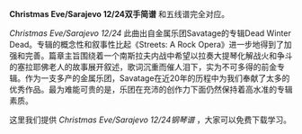 

**Christmas Eve/Sarajevo 12/24双手简谱** 和五线谱完全对应。

_Christmas Eve/Sarajevo 12/24_ 此曲出自金属乐团Savatage的专辑Dead Winter
Dead。专辑的概念性和叙事性比起《Streets: A Rock
Opera》进一步地得到了加强和完善。篇章主旨围绕着一个南斯拉夫内战中希望以拉奏大提琴化解战火和争斗的塞拉耶佛老人的故事展开叙述，歌词沉重而催人泪下，实为不可多得的前金专辑。作为一支多产的金属乐团，Savatage在近20年的历程中为我们奉献了太多的优秀作品。最为难能可贵的是，乐团在充沛的创作力下面仍然保持着高水准的专辑素质。

这里我们提供 _Christmas Eve/Sarajevo 12/24钢琴谱_ ，大家可以免费下载学习。

